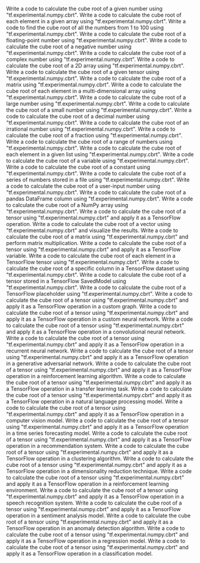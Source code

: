 Write a code to calculate the cube root of a given number using "tf.experimental.numpy.cbrt".
Write a code to calculate the cube root of each element in a given array using "tf.experimental.numpy.cbrt".
Write a code to find the cube root of all the numbers from 1 to 100 using "tf.experimental.numpy.cbrt".
Write a code to calculate the cube root of a floating-point number using "tf.experimental.numpy.cbrt".
Write a code to calculate the cube root of a negative number using "tf.experimental.numpy.cbrt".
Write a code to calculate the cube root of a complex number using "tf.experimental.numpy.cbrt".
Write a code to calculate the cube root of a 2D array using "tf.experimental.numpy.cbrt".
Write a code to calculate the cube root of a given tensor using "tf.experimental.numpy.cbrt".
Write a code to calculate the cube root of a matrix using "tf.experimental.numpy.cbrt".
Write a code to calculate the cube root of each element in a multi-dimensional array using "tf.experimental.numpy.cbrt".
Write a code to calculate the cube root of a large number using "tf.experimental.numpy.cbrt".
Write a code to calculate the cube root of a small number using "tf.experimental.numpy.cbrt".
Write a code to calculate the cube root of a decimal number using "tf.experimental.numpy.cbrt".
Write a code to calculate the cube root of an irrational number using "tf.experimental.numpy.cbrt".
Write a code to calculate the cube root of a fraction using "tf.experimental.numpy.cbrt".
Write a code to calculate the cube root of a range of numbers using "tf.experimental.numpy.cbrt".
Write a code to calculate the cube root of each element in a given list using "tf.experimental.numpy.cbrt".
Write a code to calculate the cube root of a variable using "tf.experimental.numpy.cbrt".
Write a code to calculate the cube root of a constant using "tf.experimental.numpy.cbrt".
Write a code to calculate the cube root of a series of numbers stored in a file using "tf.experimental.numpy.cbrt".
Write a code to calculate the cube root of a user-input number using "tf.experimental.numpy.cbrt".
Write a code to calculate the cube root of a pandas DataFrame column using "tf.experimental.numpy.cbrt".
Write a code to calculate the cube root of a NumPy array using "tf.experimental.numpy.cbrt".
Write a code to calculate the cube root of a tensor using "tf.experimental.numpy.cbrt" and apply it as a TensorFlow operation.
Write a code to calculate the cube root of a vector using "tf.experimental.numpy.cbrt" and visualize the results.
Write a code to calculate the cube root of a matrix using "tf.experimental.numpy.cbrt" and perform matrix multiplication.
Write a code to calculate the cube root of a tensor using "tf.experimental.numpy.cbrt" and apply it as a TensorFlow variable.
Write a code to calculate the cube root of each element in a TensorFlow tensor using "tf.experimental.numpy.cbrt".
Write a code to calculate the cube root of a specific column in a TensorFlow dataset using "tf.experimental.numpy.cbrt".
Write a code to calculate the cube root of a tensor stored in a TensorFlow SavedModel using "tf.experimental.numpy.cbrt".
Write a code to calculate the cube root of a TensorFlow placeholder using "tf.experimental.numpy.cbrt".
Write a code to calculate the cube root of a tensor using "tf.experimental.numpy.cbrt" and apply it as a TensorFlow operation in a custom graph.
Write a code to calculate the cube root of a tensor using "tf.experimental.numpy.cbrt" and apply it as a TensorFlow operation in a custom neural network.
Write a code to calculate the cube root of a tensor using "tf.experimental.numpy.cbrt" and apply it as a TensorFlow operation in a convolutional neural network.
Write a code to calculate the cube root of a tensor using "tf.experimental.numpy.cbrt" and apply it as a TensorFlow operation in a recurrent neural network.
Write a code to calculate the cube root of a tensor using "tf.experimental.numpy.cbrt" and apply it as a TensorFlow operation in a generative adversarial network.
Write a code to calculate the cube root of a tensor using "tf.experimental.numpy.cbrt" and apply it as a TensorFlow operation in a reinforcement learning algorithm.
Write a code to calculate the cube root of a tensor using "tf.experimental.numpy.cbrt" and apply it as a TensorFlow operation in a transfer learning task.
Write a code to calculate the cube root of a tensor using "tf.experimental.numpy.cbrt" and apply it as a TensorFlow operation in a natural language processing model.
Write a code to calculate the cube root of a tensor using "tf.experimental.numpy.cbrt" and apply it as a TensorFlow operation in a computer vision model.
Write a code to calculate the cube root of a tensor using "tf.experimental.numpy.cbrt" and apply it as a TensorFlow operation in a time series forecasting model.
Write a code to calculate the cube root of a tensor using "tf.experimental.numpy.cbrt" and apply it as a TensorFlow operation in a recommendation system.
Write a code to calculate the cube root of a tensor using "tf.experimental.numpy.cbrt" and apply it as a TensorFlow operation in a clustering algorithm.
Write a code to calculate the cube root of a tensor using "tf.experimental.numpy.cbrt" and apply it as a TensorFlow operation in a dimensionality reduction technique.
Write a code to calculate the cube root of a tensor using "tf.experimental.numpy.cbrt" and apply it as a TensorFlow operation in a reinforcement learning environment.
Write a code to calculate the cube root of a tensor using "tf.experimental.numpy.cbrt" and apply it as a TensorFlow operation in a speech recognition system.
Write a code to calculate the cube root of a tensor using "tf.experimental.numpy.cbrt" and apply it as a TensorFlow operation in a sentiment analysis model.
Write a code to calculate the cube root of a tensor using "tf.experimental.numpy.cbrt" and apply it as a TensorFlow operation in an anomaly detection algorithm.
Write a code to calculate the cube root of a tensor using "tf.experimental.numpy.cbrt" and apply it as a TensorFlow operation in a regression model.
Write a code to calculate the cube root of a tensor using "tf.experimental.numpy.cbrt" and apply it as a TensorFlow operation in a classification model.